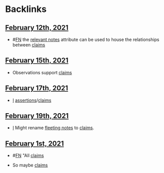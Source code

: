 
# Backlinks
## [February 12th, 2021](<February 12th, 2021.md>)
- #[FN](<FN.md>) the [relevant notes](<relevant notes.md>) attribute can be used to house the relationships between [claims](<claims.md>)

## [February 15th, 2021](<February 15th, 2021.md>)
- Observations support [claims](<claims.md>)

## [February 17th, 2021](<February 17th, 2021.md>)
- [I](<I.md>) [assertions](<assertions.md>)/[claims](<claims.md>)

## [February 19th, 2021](<February 19th, 2021.md>)
- [I](<I.md>) Might rename [fleeting notes](<fleeting notes.md>) to [claims](<claims.md>).

## [February 1st, 2021](<February 1st, 2021.md>)
- #[FN](<FN.md>) "All [claims](<claims.md>)

- So maybe [claims](<claims.md>)

